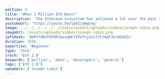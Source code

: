 ```yaml
---
edition: 5
title: 'When 1 Million Eth Devs?'
description: 'The Ethereum ecosystem has achieved a lot over the past year with respect to core development, adoption, defi, and improving scalability. Ethereum’s main advantage in the blockchain space is the community of developers that continues to build and grow the network. Joe Lubin’s talk will discuss the state of development on the Ethereum blockchain, set some benchmarks for the next year, and propose a common goal: When 1 Million ETH Devs?'
youtubeUrl: 'https://youtu.be/Sp8ZjaWgCmg'
image: ../../../../../../static/assets/uploads/videos/joseph-lubin.png
imageUrl: /assets/uploads/videos/joseph-lubin.png
ipfsHash: 'QmPVYdWiFD59RJqsxqWCfXVeTnje1z7zYJ4eFJeimUabZv'
duration: 1550
expertise: 'Beginner'
type: 'Talk'
track: 'Eth 2.0'
keywords: ['million', 'devs', 'developers', 'general']
tags: ['Eth 2.0']
speakers: ['Joseph Lubin']
---
```

